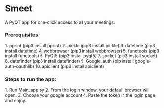 # Smeet
A PyQT app for one-click access to all your meetings. 

<H3>Prerequisites</H3>
1. pprint (pip3 install pprint)
2. pickle (pip3 install pickle)
3. datetime (pip3 install datetime)
4. webbrowser (pip3 install webbrowser)
5. functools (pip3 install functools)
6. PyQt5 (pip3 install pyqt5)
7. socket (pip3 install socket)
8. datefinder (pip3 install datefinder)
9. Google_auth (pip install google-auth-oauthlib)
10. apiclient (pip3 install apiclient)

<H3>Steps to run the app:</H3>
1. Run Main_app.py 
2. From the login window, your default browser will open.
3. Choose your google account
4. Paste the token in the login page and enjoy.

